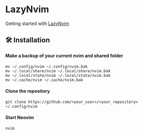 # LazyNvim

Getting started with [LazyNvim](https://www.lazyvim.org)

## 🛠️ Installation

#### Make a backup of your current nvim and shared folder
```shell
mv ~/.config/nvim ~/.config/nvim.bak
mv ~/.local/share/nvim ~/.local/share/nvim.bak
mv ~/.local/state/nvim ~/.local/state/nvim.bak
mv ~/.cache/nvim ~/.cache/nvim.bak
```
#### Clone the repository
```shell
git clone https://github.com/<your_user>/<your_repository> ~/.config/nvim
```
#### Start Neovim
```shell
nvim
```
